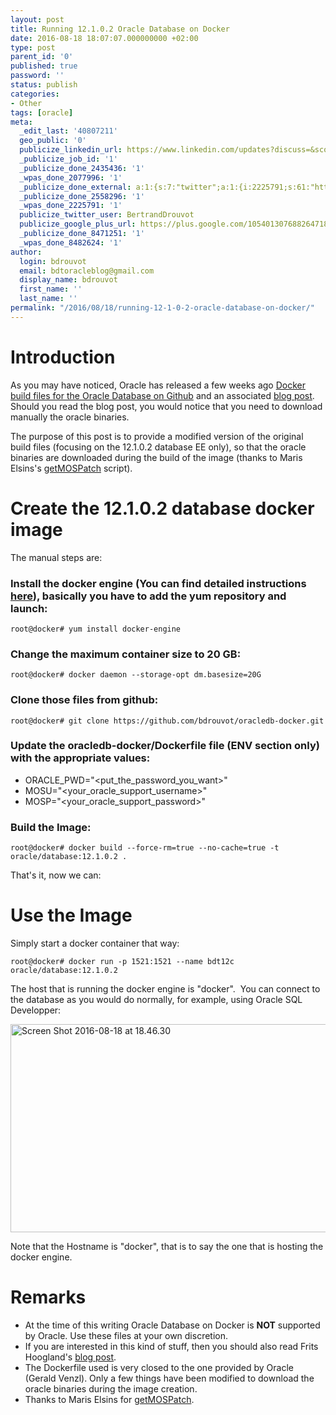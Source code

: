 ```yaml
---
layout: post
title: Running 12.1.0.2 Oracle Database on Docker
date: 2016-08-18 18:07:07.000000000 +02:00
type: post
parent_id: '0'
published: true
password: ''
status: publish
categories:
- Other
tags: [oracle]
meta:
  _edit_last: '40807211'
  geo_public: '0'
  publicize_linkedin_url: https://www.linkedin.com/updates?discuss=&scope=16310177&stype=M&topic=6172086245448048640&type=U&a=hTS2
  _publicize_job_id: '1'
  _publicize_done_2435436: '1'
  _wpas_done_2077996: '1'
  _publicize_done_external: a:1:{s:7:"twitter";a:1:{i:2225791;s:61:"https://twitter.com/BertrandDrouvot/status/766320560691290112";}}
  _publicize_done_2558296: '1'
  _wpas_done_2225791: '1'
  publicize_twitter_user: BertrandDrouvot
  publicize_google_plus_url: https://plus.google.com/105401307688264718604/posts/5UGjaWZa2ZH
  _publicize_done_8471251: '1'
  _wpas_done_8482624: '1'
author:
  login: bdrouvot
  email: bdtoracleblog@gmail.com
  display_name: bdrouvot
  first_name: ''
  last_name: ''
permalink: "/2016/08/18/running-12-1-0-2-oracle-database-on-docker/"
---
```


Introduction
============

As you may have noticed, Oracle has released a few weeks ago [Docker build files for the Oracle Database on Github](https://github.com/oracle/docker-images/tree/master/OracleDatabase "Oracle Database Docker build files") and an associated [blog post](https://blogs.oracle.com/developer/entry/creating_and_oracle_database_docker). Should you read the blog post, you would notice that you need to download manually the oracle binaries.

The purpose of this post is to provide a modified version of the original build files (focusing on the 12.1.0.2 database EE only), so that the oracle binaries are downloaded during the build of the image (thanks to Maris Elsins's [getMOSPatch](https://www.pythian.com/blog/getmospatch-sh-downloading-patches-from-my-oracle-support/) script).

Create the 12.1.0.2 database docker image
=========================================

The manual steps are:

### Install the docker engine (You can find detailed instructions [here](https://docs.docker.com/engine/installation/linux/)), basically you have to add the yum repository and launch:

    root@docker# yum install docker-engine

### Change the maximum container size to 20 GB:

    root@docker# docker daemon --storage-opt dm.basesize=20G

### Clone those files from github:

    root@docker# git clone https://github.com/bdrouvot/oracledb-docker.git

### Update the oracledb-docker/Dockerfile file (ENV section only) with the appropriate values:

-   ORACLE\_PWD="&lt;put\_the\_password\_you\_want&gt;"
-   MOSU="&lt;your\_oracle\_support\_username&gt;"
-   MOSP="&lt;your\_oracle\_support\_password&gt;"

### Build the Image:

    root@docker# docker build --force-rm=true --no-cache=true -t oracle/database:12.1.0.2 .

That's it, now we can:

Use the Image
=============

Simply start a docker container that way:

    root@docker# docker run -p 1521:1521 --name bdt12c oracle/database:12.1.0.2

The host that is running the docker engine is "docker".  You can connect to the database as you would do normally, for example, using Oracle SQL Developper:

<img src="{{ site.baseurl }}/assets/images/screen-shot-2016-08-18-at-18-46-30.png" class="aligncenter size-full wp-image-3120" width="640" height="333" alt="Screen Shot 2016-08-18 at 18.46.30" />

Note that the Hostname is "docker", that is to say the one that is hosting the docker engine.

Remarks
=======

-   At the time of this writing Oracle Database on Docker is **NOT** supported by Oracle. Use these files at your own discretion.
-   If you are interested in this kind of stuff, then you should also read Frits Hoogland's [blog post](https://fritshoogland.wordpress.com/2016/08/02/a-total-unattended-install-of-linux-and-the-oracle-database/).
-   The Dockerfile used is very closed to the one provided by Oracle (Gerald Venzl). Only a few things have been modified to download the oracle binaries during the image creation.
-   Thanks to Maris Elsins for [getMOSPatch](https://www.pythian.com/blog/getmospatch-sh-downloading-patches-from-my-oracle-support/).
